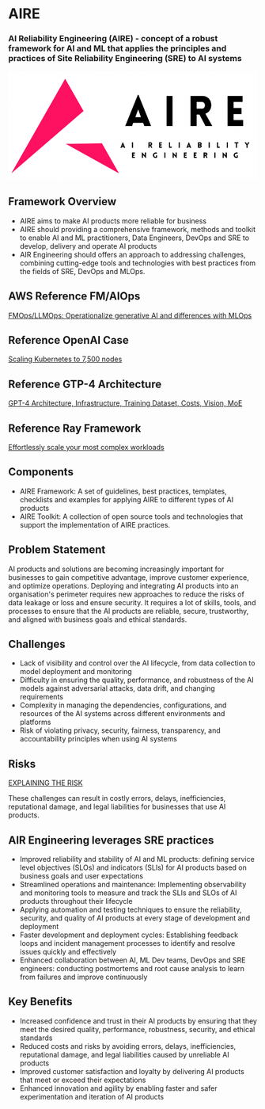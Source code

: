 # AIRE
### AI Reliability Engineering (AIRE) - concept of a robust framework for AI and ML that applies the principles and practices of Site Reliability Engineering (SRE) to AI systems

<p align="center">
  <img src="/air.png" />
</p>

## Framework Overview
  
- AIRE aims to make AI products more reliable for business
- AIRE should providing a comprehensive framework, methods and toolkit to enable AI and ML practitioners, Data Engineers, DevOps and SRE to develop, delivery and operate AI products
- AIR Engineering should offers an approach to addressing challenges, combining cutting-edge tools and technologies with best practices from the fields of SRE, DevOps and MLOps.

## AWS Reference FM/AIOps
[FMOps/LLMOps: Operationalize generative AI and differences with MLOps](https://aws.amazon.com/blogs/machine-learning/fmops-llmops-operationalize-generative-ai-and-differences-with-mlops/)

## Reference OpenAI Case 

[Scaling Kubernetes to 7,500 nodes](https://openai.com/research/scaling-kubernetes-to-7500-nodes)

## Reference GTP-4 Architecture
[GPT-4 Architecture, Infrastructure, Training Dataset, Costs, Vision, MoE](https://www.semianalysis.com/p/gpt-4-architecture-infrastructure)

## Reference Ray Framework

[Effortlessly scale your most complex workloads](https://assets.ctfassets.net/bguokct8bxgd/26Vuu2NJLVnWkX4TkalSmB/fbc74da45885ca8e5048583f8a7e9d25/Ray_OSS_Datasheet_-_Final.pdf)


## Components
- AIRE Framework: A set of guidelines, best practices, templates, checklists and examples for applying AIRE to different types of AI products
- AIRE Toolkit: A collection of open source tools and technologies that support the implementation of AIRE practices. 

## Problem Statement

AI products and solutions are becoming increasingly important for businesses to gain competitive advantage, improve customer experience, and optimize operations. Deploying and integrating AI products into an organisation's perimeter requires new approaches to reduce the risks of data leakage or loss and ensure security. It requires a lot of skills, tools, and processes to ensure that the AI products are reliable, secure, trustworthy, and aligned with business goals and ethical standards.

## Challenges
- Lack of visibility and control over the AI lifecycle, from data collection to model deployment and monitoring
- Difficulty in ensuring the quality, performance, and robustness of the AI models against adversarial attacks, data drift, and changing requirements
- Complexity in managing the dependencies, configurations, and resources of the AI systems across different environments and platforms
- Risk of violating privacy, security, fairness, transparency, and accountability principles when using AI systems

## Risks
[EXPLAINING THE RISK](https://22429838.fs1.hubspotusercontent-na1.net/hubfs/22429838/R_AI-OSS_0623_R3.pdf)

These challenges can result in costly errors, delays, inefficiencies, reputational damage, and legal liabilities for businesses that use AI products.

## AIR Engineering leverages SRE practices
- Improved reliability and stability of AI and ML products: defining service level objectives (SLOs) and indicators (SLIs) for AI products based on business goals and user expectations
- Streamlined operations and maintenance: Implementing observability and monitoring tools to measure and track the SLIs and SLOs of AI products throughout their lifecycle
- Applying automation and testing techniques to ensure the reliability, security, and quality of AI products at every stage of development and deployment
- Faster development and deployment cycles: Establishing feedback loops and incident management processes to identify and resolve issues quickly and effectively
- Enhanced collaboration between AI, ML Dev teams, DevOps and SRE engineers: conducting postmortems and root cause analysis to learn from failures and improve continuously

## Key Benefits

- Increased confidence and trust in their AI products by ensuring that they meet the desired quality, performance, robustness, security, and ethical standards
- Reduced costs and risks by avoiding errors, delays, inefficiencies, reputational damage, and legal liabilities caused by unreliable AI products
- Improved customer satisfaction and loyalty by delivering AI products that meet or exceed their expectations
- Enhanced innovation and agility by enabling faster and safer experimentation and iteration of AI products



